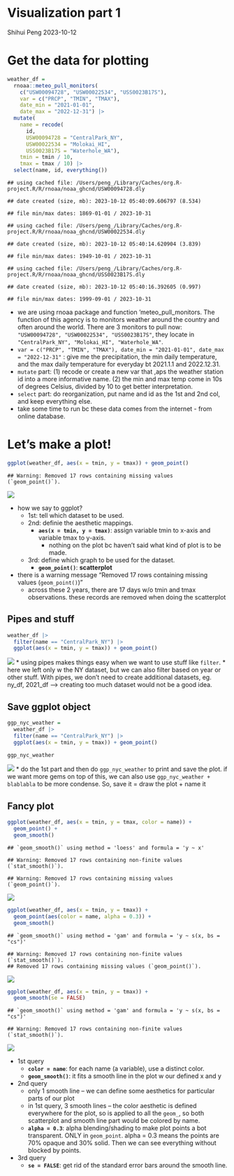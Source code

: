 Visualization part 1
================
Shihui Peng
2023-10-12

# Get the data for plotting

``` r
weather_df = 
  rnoaa::meteo_pull_monitors(
    c("USW00094728", "USW00022534", "USS0023B17S"),
    var = c("PRCP", "TMIN", "TMAX"), 
    date_min = "2021-01-01",
    date_max = "2022-12-31") |>
  mutate(
    name = recode(
      id, 
      USW00094728 = "CentralPark_NY", 
      USW00022534 = "Molokai_HI",
      USS0023B17S = "Waterhole_WA"),
    tmin = tmin / 10,
    tmax = tmax / 10) |>
  select(name, id, everything())
```

    ## using cached file: /Users/peng_/Library/Caches/org.R-project.R/R/rnoaa/noaa_ghcnd/USW00094728.dly

    ## date created (size, mb): 2023-10-12 05:40:09.606797 (8.534)

    ## file min/max dates: 1869-01-01 / 2023-10-31

    ## using cached file: /Users/peng_/Library/Caches/org.R-project.R/R/rnoaa/noaa_ghcnd/USW00022534.dly

    ## date created (size, mb): 2023-10-12 05:40:14.620904 (3.839)

    ## file min/max dates: 1949-10-01 / 2023-10-31

    ## using cached file: /Users/peng_/Library/Caches/org.R-project.R/R/rnoaa/noaa_ghcnd/USS0023B17S.dly

    ## date created (size, mb): 2023-10-12 05:40:16.392605 (0.997)

    ## file min/max dates: 1999-09-01 / 2023-10-31

- we are using rnoaa package and function ’meteo_pull_monitors. The
  function of this agency is to monitors weather around the country and
  often around the world. There are 3 monitors to pull now:
  `"USW00094728", "USW00022534", "USS0023B17S"`, they locate in
  `"CentralPark_NY", "Molokai_HI", "Waterhole_WA"`.
- `var = c("PRCP", "TMIN", "TMAX"), date_min = "2021-01-01", date_max = "2022-12-31"`
  : give me the precipitation, the min daily temperature, and the max
  daily temperature for everyday bt 2021.1.1 and 2022.12.31.
- `mutate` part: (1) recode or create a new var that ,aps the weather
  station id into a more informative name. (2) the min and max temp come
  in 10s of degrees Celsius, divided by 10 to get better interpretation.
- `select` part: do reorganization, put name and id as the 1st and 2nd
  col, and keep everything else.
- take some time to run bc these data comes from the internet - from
  online database.

# Let’s make a plot!

``` r
ggplot(weather_df, aes(x = tmin, y = tmax)) + geom_point()
```

    ## Warning: Removed 17 rows containing missing values (`geom_point()`).

![](visualization_part_1_files/figure-gfm/unnamed-chunk-3-1.png)<!-- -->

- how we say to ggplot?
  - 1st: tell which dataset to be used.
  - 2nd: definie the aesthetic mappings.
    - **`aes(x = tmin, y = tmax)`**: assign variable tmin to x-axis and
      variable tmax to y-axis.
      - nothing on the plot bc haven’t said what kind of plot is to be
        made.
  - 3rd: define which graph to be used for the dataset.
    - **`geom_point()`**: **scatterplot**
- there is a warning message “Removed 17 rows containing missing values
  (`geom_point()`)”
  - across these 2 years, there are 17 days w/o tmin and tmax
    observations. these records are removed when doing the scatterplot

## Pipes and stuff

``` r
weather_df |>  
  filter(name == "CentralPark_NY") |> 
  ggplot(aes(x = tmin, y = tmax)) + geom_point()
```

![](visualization_part_1_files/figure-gfm/unnamed-chunk-4-1.png)<!-- -->
\* using pipes makes things easy when we want to use stuff like
`filter`. \* here we left only w the NY dataset, but we can also filter
based on year or other stuff. With pipes, we don’t need to create
additional datasets, eg. ny_df, 2021_df –\> creating too much dataset
would not be a good idea.

## Save ggplot object

``` r
ggp_nyc_weather = 
  weather_df |>  
  filter(name == "CentralPark_NY") |> 
  ggplot(aes(x = tmin, y = tmax)) + geom_point()

ggp_nyc_weather
```

![](visualization_part_1_files/figure-gfm/unnamed-chunk-5-1.png)<!-- -->
\* do the 1st part and then do `ggp_nyc_weather` to print and save the
plot. if we want more gems on top of this, we can also use
`ggp_nyc_weather + blablabla` to be more condense. So, save it = draw
the plot + name it

## Fancy plot

``` r
ggplot(weather_df, aes(x = tmin, y = tmax, color = name)) + 
  geom_point() +
  geom_smooth()
```

    ## `geom_smooth()` using method = 'loess' and formula = 'y ~ x'

    ## Warning: Removed 17 rows containing non-finite values (`stat_smooth()`).

    ## Warning: Removed 17 rows containing missing values (`geom_point()`).

![](visualization_part_1_files/figure-gfm/unnamed-chunk-6-1.png)<!-- -->

``` r
ggplot(weather_df, aes(x = tmin, y = tmax)) + 
  geom_point(aes(color = name, alpha = 0.3)) +
  geom_smooth()
```

    ## `geom_smooth()` using method = 'gam' and formula = 'y ~ s(x, bs = "cs")'

    ## Warning: Removed 17 rows containing non-finite values (`stat_smooth()`).
    ## Removed 17 rows containing missing values (`geom_point()`).

![](visualization_part_1_files/figure-gfm/unnamed-chunk-6-2.png)<!-- -->

``` r
ggplot(weather_df, aes(x = tmin, y = tmax)) +
  geom_smooth(se = FALSE)
```

    ## `geom_smooth()` using method = 'gam' and formula = 'y ~ s(x, bs = "cs")'

    ## Warning: Removed 17 rows containing non-finite values (`stat_smooth()`).

![](visualization_part_1_files/figure-gfm/unnamed-chunk-6-3.png)<!-- -->

- 1st query
  - **`color = name`**: for each name (a variable), use a distinct
    color.
  - **`geom_smooth()`**: it fits a smooth line in the plot w our defined
    x and y
- 2nd query
  - only 1 smooth line – we can define some aesthetics for particular
    parts of our plot
  - in 1st query, 3 smooth lines – the color aesthetic is defined
    everywhere for the plot, so is applied to all the `geom_`, so both
    scatterplot and smooth line part would be colored by name.
  - **`alpha = 0.3`**: alpha blending/shading to make plot points a bot
    transparent. ONLY in `geom_point`. alpha = 0.3 means the points are
    70% opaque and 30% solid. Then we can see everything without blocked
    by points.
- 3rd query
  - **`se = FALSE`**: get rid of the standard error bars around the
    smooth line.
